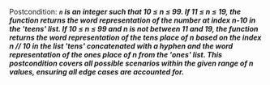 Postcondition: ***`n` is an integer such that 10 ≤ n ≤ 99. If 11 ≤ n ≤ 19, the function returns the word representation of the number at index n-10 in the 'teens' list. If 10 ≤ n ≤ 99 and n is not between 11 and 19, the function returns the word representation of the tens place of n based on the index n // 10 in the list 'tens' concatenated with a hyphen and the word representation of the ones place of n from the 'ones' list. This postcondition covers all possible scenarios within the given range of n values, ensuring all edge cases are accounted for.***